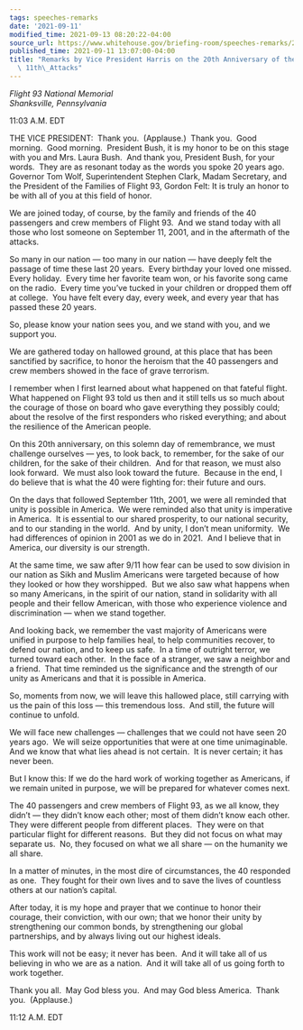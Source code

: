 ```yaml
---
tags: speeches-remarks
date: '2021-09-11'
modified_time: 2021-09-13 08:20:22-04:00
source_url: https://www.whitehouse.gov/briefing-room/speeches-remarks/2021/09/11/remarks-by-vice-president-harris-on-the-20th-anniversary-of-the-september-11th-attacks/
published_time: 2021-09-11 13:07:00-04:00
title: "Remarks by Vice President Harris on the 20th Anniversary of the September\
  \ 11th\_Attacks"
---
```

 
*Flight 93 National Memorial  
*Shanksville, Pennsylvania**

11:03 A.M. EDT  
  
THE VICE PRESIDENT:  Thank you.  (Applause.)  Thank you.  Good morning. 
Good morning.  President Bush, it is my honor to be on this stage with
you and Mrs. Laura Bush.  And thank you, President Bush, for your
words.  They are as resonant today as the words you spoke 20 years ago. 
Governor Tom Wolf, Superintendent Stephen Clark, Madam Secretary, and
the President of the Families of Flight 93, Gordon Felt: It is truly an
honor to be with all of you at this field of honor.  
  
We are joined today, of course, by the family and friends of the 40
passengers and crew members of Flight 93.  And we stand today with all
those who lost someone on September 11, 2001, and in the aftermath of
the attacks.    
  
So many in our nation — too many in our nation — have deeply felt the
passage of time these last 20 years.  Every birthday your loved one
missed.  Every holiday.  Every time her favorite team won, or his
favorite song came on the radio.  Every time you’ve tucked in your
children or dropped them off at college.  You have felt every day, every
week, and every year that has passed these 20 years.   
  
So, please know your nation sees you, and we stand with you, and we
support you.   
  
We are gathered today on hallowed ground, at this place that has been
sanctified by sacrifice, to honor the heroism that the 40 passengers and
crew members showed in the face of grave terrorism.    
  
I remember when I first learned about what happened on that fateful
flight.  What happened on Flight 93 told us then and it still tells us
so much about the courage of those on board who gave everything they
possibly could; about the resolve of the first responders who risked
everything; and about the resilience of the American people.   
  
On this 20th anniversary, on this solemn day of remembrance, we must
challenge ourselves — yes, to look back, to remember, for the sake of
our children, for the sake of their children.  And for that reason, we
must also look forward.  We must also look toward the future.  Because
in the end, I do believe that is what the 40 were fighting for: their
future and ours.   
  
On the days that followed September 11th, 2001, we were all reminded
that unity is possible in America.  We were reminded also that unity is
imperative in America.  It is essential to our shared prosperity, to our
national security, and to our standing in the world.  And by unity, I
don’t mean uniformity.  We had differences of opinion in 2001 as we do
in 2021.  And I believe that in America, our diversity is our
strength.    
  
At the same time, we saw after 9/11 how fear can be used to sow division
in our nation as Sikh and Muslim Americans were targeted because of how
they looked or how they worshipped.  But we also saw what happens when
so many Americans, in the spirit of our nation, stand in solidarity with
all people and their fellow American, with those who experience violence
and discrimination — when we stand together.   
  
And looking back, we remember the vast majority of Americans were
unified in purpose to help families heal, to help communities recover,
to defend our nation, and to keep us safe.  In a time of outright
terror, we turned toward each other.  In the face of a stranger, we saw
a neighbor and a friend.  That time reminded us the significance and the
strength of our unity as Americans and that it is possible in
America.   
  
So, moments from now, we will leave this hallowed place, still carrying
with us the pain of this loss — this tremendous loss.  And still, the
future will continue to unfold.    
  
We will face new challenges — challenges that we could not have seen 20
years ago.  We will seize opportunities that were at one time
unimaginable.  And we know that what lies ahead is not certain.  It is
never certain; it has never been.   
  
But I know this: If we do the hard work of working together as
Americans, if we remain united in purpose, we will be prepared for
whatever comes next.   
  
The 40 passengers and crew members of Flight 93, as we all know, they
didn’t — they didn’t know each other; most of them didn’t know each
other.  They were different people from different places.  They were on
that particular flight for different reasons.  But they did not focus on
what may separate us.  No, they focused on what we all share — on the
humanity we all share.  
  
In a matter of minutes, in the most dire of circumstances, the 40
responded as one.  They fought for their own lives and to save the lives
of countless others at our nation’s capital.    
  
After today, it is my hope and prayer that we continue to honor their
courage, their conviction, with our own; that we honor their unity by
strengthening our common bonds, by strengthening our global
partnerships, and by always living out our highest ideals.   
  
This work will not be easy; it never has been.  And it will take all of
us believing in who we are as a nation.  And it will take all of us
going forth to work together.    
  
Thank you all.  May God bless you.  And may God bless America.  Thank
you.  (Applause.)

11:12 A.M. EDT
